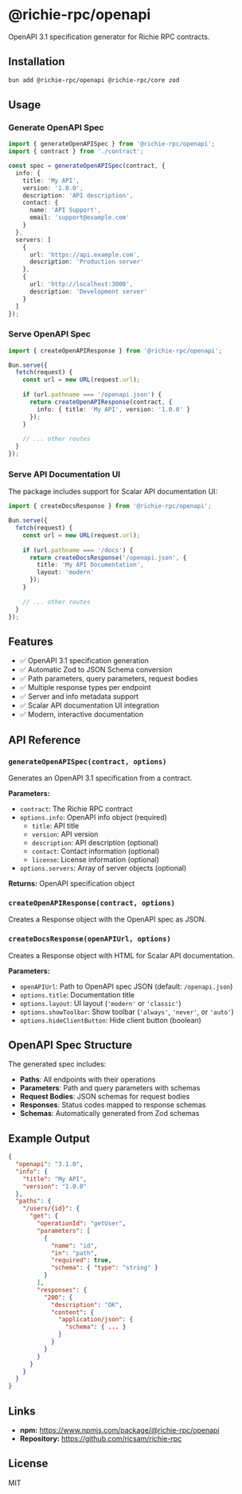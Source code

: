 # @richie-rpc/openapi

OpenAPI 3.1 specification generator for Richie RPC contracts.

## Installation

```bash
bun add @richie-rpc/openapi @richie-rpc/core zod
```

## Usage

### Generate OpenAPI Spec

```typescript
import { generateOpenAPISpec } from '@richie-rpc/openapi';
import { contract } from './contract';

const spec = generateOpenAPISpec(contract, {
  info: {
    title: 'My API',
    version: '1.0.0',
    description: 'API description',
    contact: {
      name: 'API Support',
      email: 'support@example.com'
    }
  },
  servers: [
    {
      url: 'https://api.example.com',
      description: 'Production server'
    },
    {
      url: 'http://localhost:3000',
      description: 'Development server'
    }
  ]
});
```

### Serve OpenAPI Spec

```typescript
import { createOpenAPIResponse } from '@richie-rpc/openapi';

Bun.serve({
  fetch(request) {
    const url = new URL(request.url);
    
    if (url.pathname === '/openapi.json') {
      return createOpenAPIResponse(contract, {
        info: { title: 'My API', version: '1.0.0' }
      });
    }
    
    // ... other routes
  }
});
```

### Serve API Documentation UI

The package includes support for Scalar API documentation UI:

```typescript
import { createDocsResponse } from '@richie-rpc/openapi';

Bun.serve({
  fetch(request) {
    const url = new URL(request.url);
    
    if (url.pathname === '/docs') {
      return createDocsResponse('/openapi.json', {
        title: 'My API Documentation',
        layout: 'modern'
      });
    }
    
    // ... other routes
  }
});
```

## Features

- ✅ OpenAPI 3.1 specification generation
- ✅ Automatic Zod to JSON Schema conversion
- ✅ Path parameters, query parameters, request bodies
- ✅ Multiple response types per endpoint
- ✅ Server and info metadata support
- ✅ Scalar API documentation UI integration
- ✅ Modern, interactive documentation

## API Reference

### `generateOpenAPISpec(contract, options)`

Generates an OpenAPI 3.1 specification from a contract.

**Parameters:**
- `contract`: The Richie RPC contract
- `options.info`: OpenAPI info object (required)
  - `title`: API title
  - `version`: API version
  - `description`: API description (optional)
  - `contact`: Contact information (optional)
  - `license`: License information (optional)
- `options.servers`: Array of server objects (optional)

**Returns:** OpenAPI specification object

### `createOpenAPIResponse(contract, options)`

Creates a Response object with the OpenAPI spec as JSON.

### `createDocsResponse(openAPIUrl, options)`

Creates a Response object with HTML for Scalar API documentation.

**Parameters:**
- `openAPIUrl`: Path to OpenAPI spec JSON (default: `/openapi.json`)
- `options.title`: Documentation title
- `options.layout`: UI layout (`'modern'` or `'classic'`)
- `options.showToolbar`: Show toolbar (`'always'`, `'never'`, or `'auto'`)
- `options.hideClientButton`: Hide client button (boolean)

## OpenAPI Spec Structure

The generated spec includes:

- **Paths**: All endpoints with their operations
- **Parameters**: Path and query parameters with schemas
- **Request Bodies**: JSON schemas for request bodies
- **Responses**: Status codes mapped to response schemas
- **Schemas**: Automatically generated from Zod schemas

## Example Output

```json
{
  "openapi": "3.1.0",
  "info": {
    "title": "My API",
    "version": "1.0.0"
  },
  "paths": {
    "/users/{id}": {
      "get": {
        "operationId": "getUser",
        "parameters": [
          {
            "name": "id",
            "in": "path",
            "required": true,
            "schema": { "type": "string" }
          }
        ],
        "responses": {
          "200": {
            "description": "OK",
            "content": {
              "application/json": {
                "schema": { ... }
              }
            }
          }
        }
      }
    }
  }
}
```

## Links

- **npm:** https://www.npmjs.com/package/@richie-rpc/openapi
- **Repository:** https://github.com/ricsam/richie-rpc

## License

MIT

